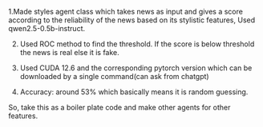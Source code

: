 1.Made styles agent class which takes news as input and gives a score according to the reliability of the news based on its stylistic features, Used qwen2.5-0.5b-instruct. 


2. Used ROC method to find the threshold. If the score is below threshold the news is real else it is fake.

3. Used CUDA 12.6 and the corresponding pytorch version which can be downloaded by a single command(can ask from chatgpt)

4. Accuracy:  around 53% which basically means it is random guessing.

So, take this as a boiler plate code and make other agents for other features.